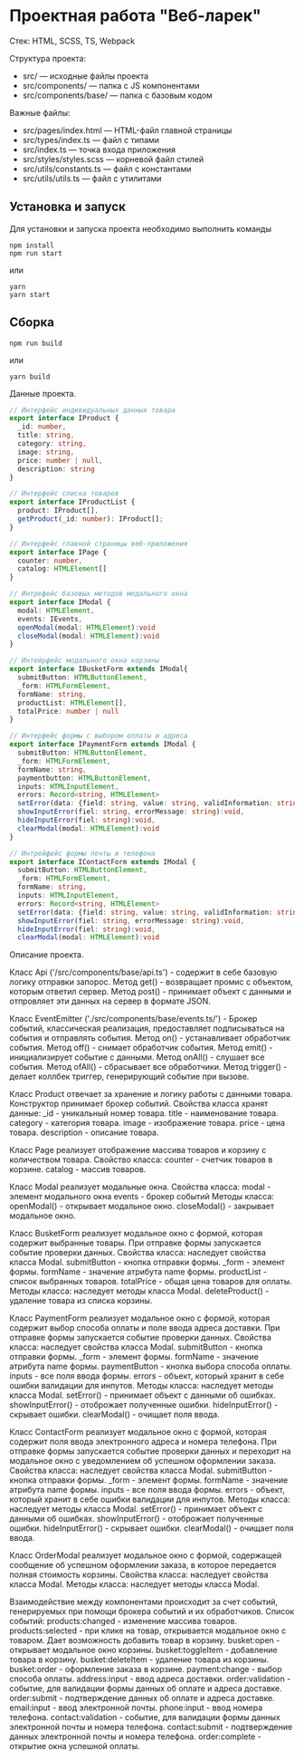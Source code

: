 # Проектная работа "Веб-ларек"

Стек: HTML, SCSS, TS, Webpack

Структура проекта:
- src/ — исходные файлы проекта
- src/components/ — папка с JS компонентами
- src/components/base/ — папка с базовым кодом

Важные файлы:
- src/pages/index.html — HTML-файл главной страницы
- src/types/index.ts — файл с типами
- src/index.ts — точка входа приложения
- src/styles/styles.scss — корневой файл стилей
- src/utils/constants.ts — файл с константами
- src/utils/utils.ts — файл с утилитами

## Установка и запуск
Для установки и запуска проекта необходимо выполнить команды

```
npm install
npm run start
```

или

```
yarn
yarn start
```
## Сборка

```
npm run build
```

или

```
yarn build
```

Данные проекта.

``` typescript
// Интерфейс индивидуальных данных товара
export interface IProduct {
  _id: number,
  title: string,
  category: string,
  image: string,
  price: number | null,
  description: string
}

// Интерфейс списка товаров
export interface IProductList {
  product: IProduct[],
  getProduct(_id: number): IProduct[];
}

// Интерфейс главной страницы веб-приложения
export interface IPage {
  counter: number,
  catalog: HTMLElement[]
}

// Интрефейс базовых методов модального окна
export interface IModal {
  modal: HTMLElement,
  events: IEvents,
  openModal(modal: HTMLElement):void
  closeModal(modal: HTMLElement):void
}

// Интейрфейс модального окна корзины
export interface IBusketForm extends IModal{
  submitButton: HTMLButtonElement,
  _form: HTMLFormElement,
  formName: string,
  productList: HTMLElement[],
  totalPrice: number | null
}

// Интерфейс формы с выбором оплаты и адреса
export interface IPaymentForm extends IModal {
  submitButton: HTMLButtonElement,
  _form: HTMLFormElement,
  formName: string,
  paymentbutton: HTMLButtonElement,
  inputs: HTMLInputElement,
  errors: Record<string, HTMLElement>
  setError(data: {field: string, value: string, validInformation: string}): void,
  showInputError(fiel: string, errorMessage: string):void, 
  hideInputError(fiel: string):void, 
  clearModal(modal: HTMLElement):void
}

// Интрейфейс формы почты и телефона
export interface IContactForm extends IModal {
  submitButton: HTMLButtonElement,
  _form: HTMLFormElement,
  formName: string,
  inputs: HTMLInputElement,
  errors: Record<string, HTMLElement>
  setError(data: {field: string, value: string, validInformation: string}): void,
  showInputError(fiel: string, errorMessage: string):void, 
  hideInputError(fiel: string):void, 
  clearModal(modal: HTMLElement):void
```

Описание проекта.

Класс Api ('/src/components/base/api.ts') - содержит в себе базовую логику отправки запорос.
  Метод get() - возвращает промис с объектом, которым ответил сервер.
  Метод post() - принимает объект с данными и отпровляет эти данных на сервер в формате JSON.

Класс EventEmitter ('./src/components/base/events.ts/') - Брокер событий, классическая реализация, предоставляет подписываться на события и отправлять события.
  Метод on() - устанавливает обработчик события.
  Метод off() - снимает обработчик события.
  Метод emit() - инициализирует событие с данными.
  Метод onAll() - слушает все события.
  Метод ofAll() - сбрасывает все обработчики.
  Метод trigger() - делает коллбек триггер, генерирующий событие при вызове.

Класс Product отвечает за хранение и логику работы с данными товара. 
Конструктор принимает брокер событий.
Свойства класса хранят данные:
  _id - уникальный номер товара.
  title - наименование товара.
  category - категория товара.
  image - изображение товара.
  price - цена товара.
  description - описание товара.

Класс Page реализует отображение массива товаров и корзину с количеством товара.
Свойство класса:
  counter - счетчик товаров в корзине.
  catalog - массив товаров.

Класс Modal реализует модальные окна.
Свойства класса:
  modal - элемент модального окна
  events - брокер событий
  Методы класса:
  openModal() - открывает модальное окно.
  closeModal() - закрывает модальное окно.

Класс BusketForm реализует модальное окно с формой, которая содержит выбранные товары. При отправке формы запускается событие проверки данных.
Свойства класса:
  наследует свойства класса Modal.
  submitButton - кнопка отправки формы.
  _form - элемент формы.
  formName - значение атрибута name формы.
  productList - список выбранных товаров.
  totalPrice - общая цена товаров для оплаты.
Методы класса:
  наследует методы класса Modal.
  deleteProduct() - удаление товара из списка корзины.

Класс PaymentForm реализует модальное окно с формой, которая содержит выбор способа оплаты и поле ввода адреса доставки. При отправке формы запускается событие проверки данных. 
Свойства класса:
  наследует свойства класса Modal.
  submitButton - кнопка отправки формы.
  _form - элемент формы.
  formName - значение атрибута name формы.
  paymentButton - кнопка выбора способа оплаты.
  inputs - все поля ввода формы.
  errors - объект, который хранит в себе ошибки валидации для инпутов.
Методы класса:
  наследует методы класса Modal.
  setError() - принимает объект с данными об ошибках.
  showInputError() - отоброжает полученные ошибки.
  hideInputError() - скрывает ошибки.
  clearModal() - очищает поля ввода.

Класс ContactForm реализует модальное окно с формой, которая содержит поля ввода электронного адреса и номера телефона. При отправке формы запускается событие проверки данных и переходит на модальное окно с уведомлением об успешном оформлении заказа.
Свойства класса:
  наследует свойства класса Modal.
  submitButton - кнопка отправки формы.
  _form - элемент формы.
  formName - значение атрибута name формы.
  inputs - все поля ввода формы.
  errors - объект, который хранит в себе ошибки валидации для инпутов.
Методы класса:
  наследует методы класса Modal.
  setError() - принимает объект с данными об ошибках.
  showInputError() - отоброжает полученные ошибки.
  hideInputError() - скрывает ошибки.
  clearModal() - очищает поля ввода.

Класс OrderModal реализует модальное окно с формой, содержащей сообщение об успешном оформлении заказа, в которое передается полная стоимость корзины.
Свойства класса:
  наследует свойства класса Modal.
Методы класса:
  наследует методы класса Modal.

Взаимодействие между компонентами происходит за счет событий, генерируемых при помощи брокера событий и их обработчиков.
Список событий:
  products:changed - изменение массива товаров.
  products:selected - при клике на товар, открывается модальное окно с товаром. Дает возможность добавить товар в корзину.
  busket:open - открывает модальное окно корзины.
  busket:toggleItem - добавление товара в корзину.
  busket:deleteItem - удаление товара из корзины.
  busket:order - оформление заказа в корзине.
  payment:change - выбор способа оплаты.
  address:input - ввод адреса доставки.
  order:validation - событие, для валидации формы данных об оплате и адреса доставке.
  order:submit - подтверждение данных об оплате и адреса доставке.
  email:input - ввод электронной почты.
  phone:input - ввод номера телефона.
  contact:validation - событие, для валидации формы данных электронной почты и номера телефона.
  contact:submit - подтверждение данных электронной почты и номера телефона.
  order:complete - открытие окна успешной оплаты.
